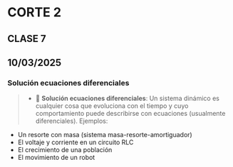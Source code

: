 # CORTE 2 
## CLASE 7
## 10/03/2025
### Solución ecuaciones diferenciales

>* 🔑 **Solución ecuaciones diferenciales**:
Un sistema dinámico es cualquier cosa que evoluciona con el tiempo y cuyo comportamiento puede describirse con ecuaciones (usualmente diferenciales).
Ejemplos:
* Un resorte con masa (sistema masa-resorte-amortiguador)
* El voltaje y corriente en un circuito RLC
* El crecimiento de una población
* El movimiento de un robot

